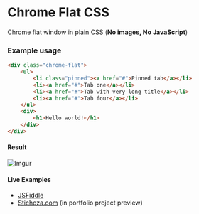 Chrome Flat CSS
===============

Chrome flat window in plain CSS (**No images, No JavaScript**)

### Example usage

```html
<div class="chrome-flat">
    <ul>
        <li class="pinned"><a href="#">Pinned tab</a></li>
        <li><a href="#">Tab one</a></li>
        <li><a href="#">Tab with very long title</a></li>
        <li><a href="#">Tab four</a></li>
    </ul>
    <div>
        <h1>Hello world!</h1>
    </div>
</div>
```

#### Result
 
![Imgur](http://i.imgur.com/UInmFw5.png)


#### Live Examples

 - [JSFiddle](http://jsfiddle.net/stichoza/Am6U5/)
 - [Stichoza.com](https://stichoza.com) (in portfolio project preview)
